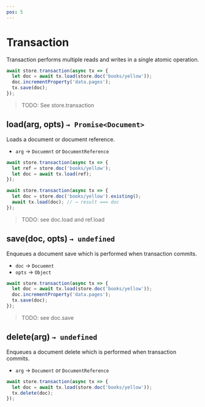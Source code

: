 ```yaml
---
pos: 5
---
```


# Transaction

Transaction performs multiple reads and writes in a single atomic operation.

``` javascript
await store.transaction(async tx => {
  let doc = await tx.load(store.doc('books/yellow'));
  doc.incrementProperty('data.pages');
  tx.save(doc);
});
```

> TODO: See store.transaction

## load(arg, opts) `→ Promise<Document>`

Loads a document or document reference.

* `arg` → `Docuemnt` or `DocumentReference`

``` javascript
await store.transaction(async tx => {
  let ref = store.doc('books/yellow');
  let doc = await tx.load(ref);
});
```

``` javascript
await store.transaction(async tx => {
  let doc = store.doc('books/yellow').existing();
  await tx.load(doc); // → result === doc
});
```

> TODO: see doc.load and ref.load

## save(doc, opts) `→ undefined`

Enqueues a document save which is performed when transaction commits.

* `doc` → `Docuemnt`
* `opts` → `Object`

``` javascript
await store.transaction(async tx => {
  let doc = await tx.load(store.doc('books/yellow'));
  doc.incrementProperty('data.pages');
  tx.save(doc);
});
```

> TODO: see doc.save

## delete(arg) `→ undefined`

Enqueues a document delete which is performed when transaction commits.

* `arg` → `Document` or `DocumentReference`

``` javascript
await store.transaction(async tx => {
  let doc = await tx.load(store.doc('books/yellow'));
  tx.delete(doc);
});
```
